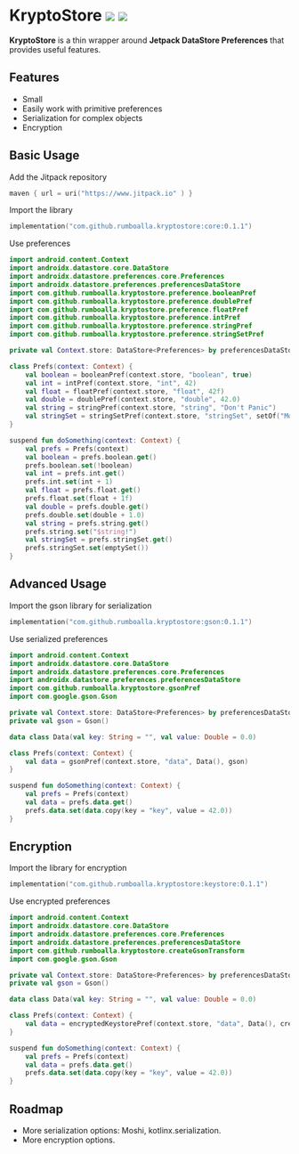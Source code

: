 # KryptoStore [![](https://jitpack.io/v/rumboalla/kryptostore.svg)](https://jitpack.io/#rumboalla/kryptostore) [![](https://jitpack.io/v/rumboalla/kryptostore/month.svg)](https://jitpack.io/#rumboalla/kryptostore)
**KryptoStore** is a thin wrapper around **Jetpack DataStore Preferences** that provides useful features.

## Features
* Small
* Easily work with primitive preferences
* Serialization for complex objects
* Encryption

## Basic Usage
Add the Jitpack repository
```kotlin
maven { url = uri("https://www.jitpack.io" ) }
```
Import the library
```kotlin
implementation("com.github.rumboalla.kryptostore:core:0.1.1")
```
Use preferences
```kotlin
import android.content.Context
import androidx.datastore.core.DataStore
import androidx.datastore.preferences.core.Preferences
import androidx.datastore.preferences.preferencesDataStore
import com.github.rumboalla.kryptostore.preference.booleanPref
import com.github.rumboalla.kryptostore.preference.doublePref
import com.github.rumboalla.kryptostore.preference.floatPref
import com.github.rumboalla.kryptostore.preference.intPref
import com.github.rumboalla.kryptostore.preference.stringPref
import com.github.rumboalla.kryptostore.preference.stringSetPref

private val Context.store: DataStore<Preferences> by preferencesDataStore(name = "prefs")

class Prefs(context: Context) {
    val boolean = booleanPref(context.store, "boolean", true)
    val int = intPref(context.store, "int", 42)
    val float = floatPref(context.store, "float", 42f)
    val double = doublePref(context.store, "double", 42.0)
    val string = stringPref(context.store, "string", "Don't Panic")
    val stringSet = stringSetPref(context.store, "stringSet", setOf("Mostly Harmless", "Don't Panic"))
}

suspend fun doSomething(context: Context) {
    val prefs = Prefs(context)
    val boolean = prefs.boolean.get()
    prefs.boolean.set(!boolean)
    val int = prefs.int.get()
    prefs.int.set(int + 1)
    val float = prefs.float.get()
    prefs.float.set(float + 1f)
    val double = prefs.double.get()
    prefs.double.set(double + 1.0)
    val string = prefs.string.get()
    prefs.string.set("$string!")
    val stringSet = prefs.stringSet.get()
    prefs.stringSet.set(emptySet())
}
```

## Advanced Usage
Import the gson library for serialization
```kotlin
implementation("com.github.rumboalla.kryptostore:gson:0.1.1")
```
Use serialized preferences
```kotlin
import android.content.Context
import androidx.datastore.core.DataStore
import androidx.datastore.preferences.core.Preferences
import androidx.datastore.preferences.preferencesDataStore
import com.github.rumboalla.kryptostore.gsonPref
import com.google.gson.Gson

private val Context.store: DataStore<Preferences> by preferencesDataStore(name = "prefs")
private val gson = Gson()

data class Data(val key: String = "", val value: Double = 0.0)

class Prefs(context: Context) {
    val data = gsonPref(context.store, "data", Data(), gson)
}

suspend fun doSomething(context: Context) {
    val prefs = Prefs(context)
    val data = prefs.data.get()
    prefs.data.set(data.copy(key = "key", value = 42.0))
}
```

## Encryption
Import the library for encryption
```kotlin
implementation("com.github.rumboalla.kryptostore:keystore:0.1.1")
```
Use encrypted preferences
```kotlin
import android.content.Context
import androidx.datastore.core.DataStore
import androidx.datastore.preferences.core.Preferences
import androidx.datastore.preferences.preferencesDataStore
import com.github.rumboalla.kryptostore.createGsonTransform
import com.google.gson.Gson

private val Context.store: DataStore<Preferences> by preferencesDataStore(name = "prefs")
private val gson = Gson()

data class Data(val key: String = "", val value: Double = 0.0)

class Prefs(context: Context) {
    val data = encryptedKeystorePref(context.store, "data", Data(), createGsonTransform(gson))
}

suspend fun doSomething(context: Context) {
    val prefs = Prefs(context)
    val data = prefs.data.get()
    prefs.data.set(data.copy(key = "key", value = 42.0))
}
```

## Roadmap
* More serialization options: Moshi, kotlinx.serialization.
* More encryption options.
